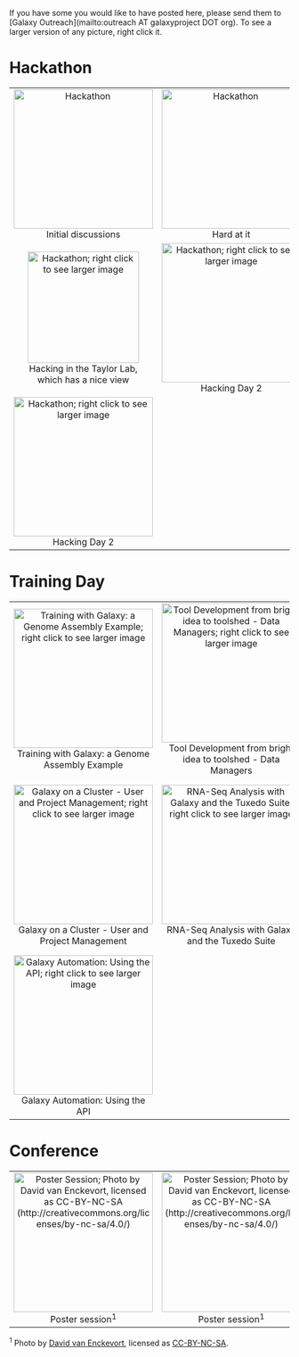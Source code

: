 ---
---
<slot name="events/gcc2014/header" />

<slot name="events/gcc2014/linkbox" />

If you have some you would like to have posted here, please send them to [Galaxy Outreach](mailto:outreach AT galaxyproject DOT org).  To see a larger version of any picture, right click it.




# Hackathon

<table>
  <tr>
    <td style=" text-align: center;"> <img src="/src/events/gcc2014/photos/Hack1.jpg" alt="Hackathon" width="250" /><br /> Initial discussions </td>
    <td style=" text-align: center;"> <img src="/src/events/gcc2014/photos/Hack2.jpg" alt="Hackathon" width="250" /><br /> Hard at it </td>
    <td style=" text-align: center;"> <img src="/src/events/gcc2014/photos/Hack3.jpg" alt="Hackathon; right click to see larger image" width="250" /><br /> More hacking </td>
  </tr>
  <tr>
    <td style=" text-align: center;"> <img src="/src/events/gcc2014/photos/Hack4.jpg" alt="Hackathon; right click to see larger image" width="200" /><br /> Hacking in the Taylor Lab,<br />which has a nice view </td>
    <td style=" text-align: center;"> <img src="/src/events/gcc2014/photos/Hack5.jpg" alt="Hackathon; right click to see larger image" width="250" /><br /> Hacking Day 2 </td>
    <td style=" text-align: center;"> <img src="/src/events/gcc2014/photos/Hack6.jpg" alt="Hackathon; right click to see larger image" width="250" /><br /> Hacking Day 2 </td>
  </tr>
  <tr>
    <td style=" text-align: center;"> <img src="/src/events/gcc2014/photos/Hack7.jpg" alt="Hackathon; right click to see larger image" width="250" /><br /> Hacking Day 2 </td>
  </tr>
</table>


# Training Day

<table>
  <tr>
    <td style=" text-align: center;"> <img src="/src/events/gcc2014/photos/TD1.jpg" alt="Training with Galaxy: a Genome Assembly Example; right click to see larger image" width="250" /><br /> Training with Galaxy: a Genome Assembly Example </td>
    <td style=" text-align: center;"> <img src="/src/events/gcc2014/photos/TD2.jpg" alt="Tool Development from bright idea to toolshed - Data Managers; right click to see larger image" width="250" /><br /> Tool Development from bright idea to toolshed - Data Managers </td>
    <td style=" text-align: center;"> <img src="/src/events/gcc2014/photos/TD3.jpg" alt="Galaxy Installation and Administration; right click to see larger image" width="250" /><br /> Galaxy Installation and Administration </td>
  </tr>
  <tr>
    <td style=" text-align: center;"> <img src="/src/events/gcc2014/photos/TD4.jpg" alt="Galaxy on a Cluster - User and Project Management; right click to see larger image" width="250" /><br /> Galaxy on a Cluster - User and Project Management </td>
    <td style=" text-align: center;"> <img src="/src/events/gcc2014/photos/TD5.jpg" alt="RNA-Seq Analysis with Galaxy and the Tuxedo Suite; right click to see larger image" width="250" /><br />RNA-Seq Analysis with Galaxy and the Tuxedo Suite </td>
    <td style=" text-align: center;"> <img src="/src/events/gcc2014/photos/TD6.jpg" alt="Tool Development from bright idea to toolshed - Designing a Galaxy Tool; right click to see larger image" width="250" /><br /> Tool Development from bright idea to toolshed - Designing a Galaxy Tool </td>
  </tr>
  <tr>
    <td style=" text-align: center;"> <img src="/src/events/gcc2014/photos/TD7.jpg" alt="Galaxy Automation: Using the API; right click to see larger image" width="250" /><br /> Galaxy Automation: Using the API </td>
  </tr>
</table>


# Conference

<table>
  <tr>
    <td style=" text-align: center;"> <img src="/src/events/gcc2014/photos/Posters1.jpg" alt="Poster Session; Photo by David van Enckevort, licensed as CC-BY-NC-SA (http://creativecommons.org/licenses/by-nc-sa/4.0/)" height=250" /><br />Poster session<sup>1</sup> </td>
    <td style=" text-align: center;"> <img src="/src/events/gcc2014/photos/Posters2.jpg" alt="Poster Session; Photo by David van Enckevort, licensed as CC-BY-NC-SA (http://creativecommons.org/licenses/by-nc-sa/4.0/)" width=250" /><br />Poster session<sup>1</sup> </td>
  </tr>
</table>



<sup>1</sup> Photo by [David van Enckevort](http://nl.linkedin.com/in/djvanenckevort), licensed as [CC-BY-NC-SA](http://creativecommons.org/licenses/by-nc-sa/4.0/).
